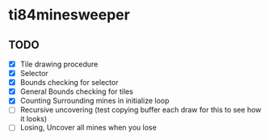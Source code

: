 # ti84minesweeper

## TODO

- [x] Tile drawing procedure
- [x] Selector
- [x] Bounds checking for selector
- [x] General Bounds checking for tiles
- [x] Counting Surrounding mines in initialize loop
- [ ] Recursive uncovering (test copying buffer each draw for this to see how it looks)
- [ ] Losing, Uncover all mines when you lose